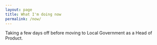 ```yaml
---
layout: page
title: What I'm doing now
permalink: /now/
---
```


Taking a few days off before moving to Local Government as a Head of Product.

